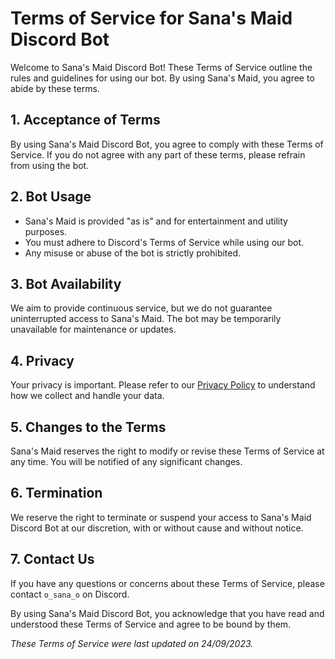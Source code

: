 # Terms of Service for Sana's Maid Discord Bot

Welcome to Sana's Maid Discord Bot! These Terms of Service outline the rules and guidelines for using our bot. By using Sana's Maid, you agree to abide by these terms.

## 1. Acceptance of Terms

By using Sana's Maid Discord Bot, you agree to comply with these Terms of Service. If you do not agree with any part of these terms, please refrain from using the bot.

## 2. Bot Usage

- Sana's Maid is provided "as is" and for entertainment and utility purposes.
- You must adhere to Discord's Terms of Service while using our bot.
- Any misuse or abuse of the bot is strictly prohibited.

## 3. Bot Availability

We aim to provide continuous service, but we do not guarantee uninterrupted access to Sana's Maid. The bot may be temporarily unavailable for maintenance or updates.

## 4. Privacy

Your privacy is important. Please refer to our [Privacy Policy](https://github.com/D3v-Sana/SanasMaid/blob/main/PrivacyPolicy.md) to understand how we collect and handle your data.

## 5. Changes to the Terms

Sana's Maid reserves the right to modify or revise these Terms of Service at any time. You will be notified of any significant changes.

## 6. Termination

We reserve the right to terminate or suspend your access to Sana's Maid Discord Bot at our discretion, with or without cause and without notice.

## 7. Contact Us

If you have any questions or concerns about these Terms of Service, please contact `o_sana_o` on Discord.

By using Sana's Maid Discord Bot, you acknowledge that you have read and understood these Terms of Service and agree to be bound by them.

*These Terms of Service were last updated on 24/09/2023.*

